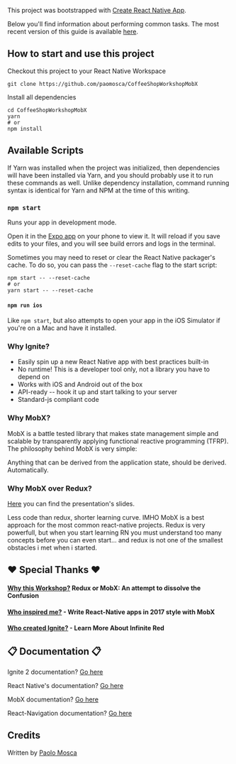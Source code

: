 This project was bootstrapped with [Create React Native App](https://github.com/react-community/create-react-native-app).

Below you'll find information about performing common tasks. The most recent version of this guide is available [here](https://github.com/react-community/create-react-native-app/blob/master/react-native-scripts/template/README.md).

## How to start and use this project

Checkout this project to your React Native Workspace

```
git clone https://github.com/paomosca/CoffeeShopWorkshopMobX
```

Install all dependencies
```
cd CoffeeShopWorkshopMobX
yarn
# or
npm install
```


## Available Scripts

If Yarn was installed when the project was initialized, then dependencies will have been installed via Yarn, and you should probably use it to run these commands as well. Unlike dependency installation, command running syntax is identical for Yarn and NPM at the time of this writing.

### `npm start`

Runs your app in development mode.

Open it in the [Expo app](https://expo.io) on your phone to view it. It will reload if you save edits to your files, and you will see build errors and logs in the terminal.

Sometimes you may need to reset or clear the React Native packager's cache. To do so, you can pass the `--reset-cache` flag to the start script:

```
npm start -- --reset-cache
# or
yarn start -- --reset-cache
```

#### `npm run ios`

Like `npm start`, but also attempts to open your app in the iOS Simulator if you're on a Mac and have it installed.

### Why Ignite?

* Easily spin up a new React Native app with best practices built-in
* No runtime! This is a developer tool only, not a library you have to depend on
* Works with iOS and Android out of the box
* API-ready -- hook it up and start talking to your server
* Standard-js compliant code

### Why MobX?

MobX is a battle tested library that makes state management simple and scalable by transparently applying functional reactive programming (TFRP). The philosophy behind MobX is very simple:

Anything that can be derived from the application state, should be derived. Automatically.

### Why MobX over Redux?

[Here](http://slides.com/paomosca/mobx-redux-comparison#/) you can find the presentation's slides.

Less code than redux, shorter learning curve.
IMHO MobX is a best approach for the most common react-native projects.
Redux is very powerfull, but when you start learning RN you must understand too many concepts before you can even start... and redux is not one of the smallest obstacles i met when i started.


## :heart: Special Thanks :heart:

#### [Why this Workshop?](http://bit.ly/2q88UkR) Redux or MobX: An attempt to dissolve the Confusion
#### [Who inspired me?](https://blog.callstack.io/write-react-native-apps-in-2017-style-with-mobx-e2dffc209fcb) - Write React-Native apps in 2017 style with MobX
#### [Who created Ignite?](https://infinite.red) - Learn More About Infinite Red

## :clipboard: Documentation :clipboard:

Ignite 2 documentation? [Go here](https://github.com/infinitered/ignite/blob/master/docs/README.md)

React Native's documentation? [Go here](http://facebook.github.io/react-native/docs/getting-started.html)

MobX documentation? [Go here](https://mobx.js.org/)

React-Navigation documentation? [Go here](https://reactnavigation.org/docs/navigators/)

## Credits

Written by [Paolo Mosca](https://www.linkedin.com/in/paolomosca)
